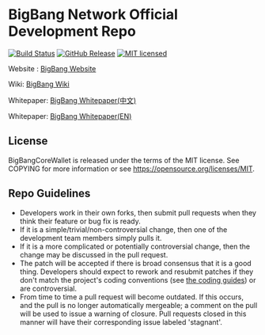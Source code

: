 
# BigBang Network Official Development Repo

[![Build Status](https://travis-ci.com/bigbangcore/BigBang.svg?branch=master)](https://travis-ci.com/bigbangcore/BigBang)
[![GitHub Release](https://img.shields.io/github/release/bigbangcore/BigBang/all.svg)](https://github.com/bigbangcore/BigBang/releases)
[![MIT licensed](https://img.shields.io/github/license/bigbangcore/BigBang)](https://raw.githubusercontent.com/bigbangcore/BigBang/master/LICENSE)

Website : [BigBang Website](https://www.bigbangcore.com)

Wiki: [BigBang Wiki](https://github.com/bigbangcore/BigBang/wiki)

Whitepaper: [BigBang Whitepaper(中文)](https://www.bigbangcore.com/whitepaper/BigBang_Technical_WhitePaper.pdf)

Whitepaper: [BigBang Whitepaper(EN)](https://www.bigbangcore.com/whitepaper/BigBang_Technical_WhitePaper_EN.pdf)


## License

BigBangCoreWallet is released under the terms of the MIT license. See COPYING for more information or see <https://opensource.org/licenses/MIT>.

## Repo Guidelines

* Developers work in their own forks, then submit pull requests when they think their feature or bug fix is ready.
* If it is a simple/trivial/non-controversial change, then one of the development team members simply pulls it.
* If it is a more complicated or potentially controversial change, then the change may be discussed in the pull request.
* The patch will be accepted if there is broad consensus that it is a good thing. Developers should expect to rework and resubmit patches if they don't match the project's coding conventions (see [the coding guides](https://github.com/bigbangcore/BigBang/wiki/BigBang-Open-source-Style-Guides)) or are controversial.
* From time to time a pull request will become outdated. If this occurs, and the pull is no longer automatically mergeable; a comment on the pull will be used to issue a warning of closure.  Pull requests closed in this manner will have their corresponding issue labeled 'stagnant'.
